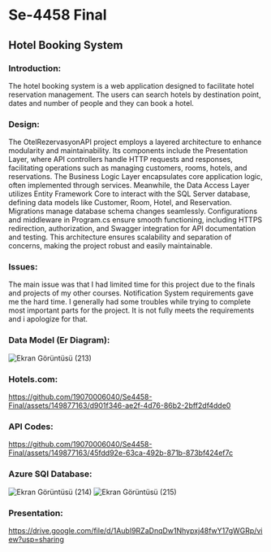 # Se-4458 Final
## Hotel Booking System

### Introduction:
The hotel booking system is a web application designed to facilitate hotel reservation management. The users can search hotels by destination point, dates and number of people and they can book a hotel.

### Design:
The OtelRezervasyonAPI project employs a layered architecture to enhance modularity and maintainability. Its components include the Presentation Layer, where API controllers handle HTTP requests and responses, 
facilitating operations such as managing customers, rooms, hotels, and reservations. The Business Logic Layer encapsulates core application logic, often implemented through services. Meanwhile, the Data Access Layer 
utilizes Entity Framework Core to interact with the SQL Server database, defining data models like Customer, Room, Hotel, and Reservation. Migrations manage database schema changes seamlessly. Configurations and 
middleware in Program.cs ensure smooth functioning, including HTTPS redirection, authorization, and Swagger integration for API documentation and testing. This architecture ensures scalability and separation of concerns, 
making the project robust and easily maintainable.

### Issues:
The main issue was that I had limited time for this project due to the finals and projects of my other courses.
Notification System requirements gave me the hard time.
I generally had some troubles while trying to complete most important parts for the project. It is not fully meets the requirements and i apologize for that.

### Data Model (Er Diagram):
![Ekran Görüntüsü (213)](https://github.com/19070006040/Se4458-Final/assets/149877163/5d155c05-4964-4161-be5a-1c584b57a456)

### Hotels.com:
https://github.com/19070006040/Se4458-Final/assets/149877163/d901f346-ae2f-4d76-86b2-2bff2df4dde0

### API Codes:
https://github.com/19070006040/Se4458-Final/assets/149877163/45fdd92e-63ca-492b-871b-873bf424ef7c

### Azure SQl Database:
![Ekran Görüntüsü (214)](https://github.com/19070006040/Se4458-Final/assets/149877163/60cab549-6644-405c-8cac-9d4e04f73df3)
![Ekran Görüntüsü (215)](https://github.com/19070006040/Se4458-Final/assets/149877163/16f6e67e-5f67-48f3-b0ab-c9a4a9d4f9a5)

### Presentation:
https://drive.google.com/file/d/1AubI9RZaDnqDw1Nhypxj48fwY17gWGRp/view?usp=sharing



